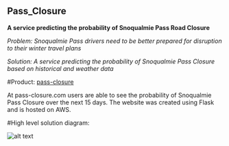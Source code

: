 ## Pass_Closure
**A service predicting the probability of Snoqualmie Pass Road Closure**

*Problem: Snoqualmie Pass drivers need to be better prepared for disruption to their winter travel plans*

*Solution: A service predicting the probability of Snoqualmie Pass Closure based on historical and weather data*

#Product: [pass-closure](http://pass-closure.com "Title")

At pass-closure.com users are able to see the probability of Snoqualmie Pass Closure over the next 15 days.
The website was created using Flask and is hosted on AWS.

#High level solution diagram:

![alt text](https://github.com/leannebaldwin/Pass_Closure/imgs/high_level_solution.PNG)
